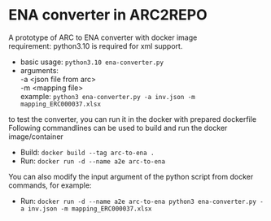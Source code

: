 # ENA converter in ARC2REPO
A  prototype of ARC to ENA converter with docker image  
requirement: python3.10 is required for xml support.
- basic usage: `python3.10 ena-converter.py`  
- arguments:  
  -a \<json file from arc\>  
  -m \<mapping file\>  
  example: `python3 ena-converter.py -a inv.json -m mapping_ERC000037.xlsx`

to test the converter, you can run it in the docker with prepared dockerfile
Following commandlines can be used to build and run the docker image/container
- Build: `docker build --tag arc-to-ena .`
- Run: `docker run -d --name a2e arc-to-ena`

You can also modify the input argument of the python script from docker commands, for example:
- Run: `docker run -d --name a2e arc-to-ena python3 ena-converter.py -a inv.json -m mapping_ERC000037.xlsx`
